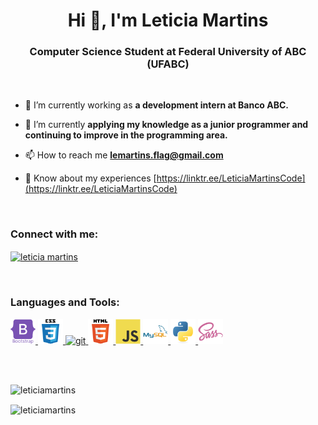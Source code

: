 <h1 align="center">Hi 👋, I'm Leticia Martins</h1>
<h3 align="center">Computer Science Student at Federal University of ABC (UFABC)</h3>
<br>


- 🔭 I’m currently working as **a development intern at Banco ABC.**

- 🌱 I’m currently **applying my knowledge as a junior programmer and continuing to improve in the programming area.**

- 📫 How to reach me **lemartins.flag@gmail.com**

- 📄 Know about my experiences [https://linktr.ee/LeticiaMartinsCode](https://linktr.ee/LeticiaMartinsCode)
<br>



<h3 align="left">Connect with me:</h3>
<p align="left">
<a href="https://linkedin.com/in/leticia martins" target="blank"><img align="center" src="https://raw.githubusercontent.com/rahuldkjain/github-profile-readme-generator/master/src/images/icons/Social/linked-in-alt.svg" alt="leticia martins" height="30" width="40" /></a>
</p>
<br>

<h3 align="left">Languages and Tools:</h3>
<p align="left"> <a href="https://getbootstrap.com" target="_blank" rel="noreferrer"> <img src="https://raw.githubusercontent.com/devicons/devicon/master/icons/bootstrap/bootstrap-plain-wordmark.svg" alt="bootstrap" width="40" height="40"/> </a> <a href="https://www.w3schools.com/css/" target="_blank" rel="noreferrer"> <img src="https://raw.githubusercontent.com/devicons/devicon/master/icons/css3/css3-original-wordmark.svg" alt="css3" width="40" height="40"/> </a> <a href="https://git-scm.com/" target="_blank" rel="noreferrer"> <img src="https://www.vectorlogo.zone/logos/git-scm/git-scm-icon.svg" alt="git" width="40" height="40"/> </a> <a href="https://www.w3.org/html/" target="_blank" rel="noreferrer"> <img src="https://raw.githubusercontent.com/devicons/devicon/master/icons/html5/html5-original-wordmark.svg" alt="html5" width="40" height="40"/> </a> <a href="https://developer.mozilla.org/en-US/docs/Web/JavaScript" target="_blank" rel="noreferrer"> <img src="https://raw.githubusercontent.com/devicons/devicon/master/icons/javascript/javascript-original.svg" alt="javascript" width="40" height="40"/> </a> <a href="https://www.mysql.com/" target="_blank" rel="noreferrer"> <img src="https://raw.githubusercontent.com/devicons/devicon/master/icons/mysql/mysql-original-wordmark.svg" alt="mysql" width="40" height="40"/> </a> <a href="https://www.python.org" target="_blank" rel="noreferrer"> <img src="https://raw.githubusercontent.com/devicons/devicon/master/icons/python/python-original.svg" alt="python" width="40" height="40"/> </a> <a href="https://sass-lang.com" target="_blank" rel="noreferrer"> <img src="https://raw.githubusercontent.com/devicons/devicon/master/icons/sass/sass-original.svg" alt="sass" width="40" height="40"/> </a> </p>

<br>
<br>
<p>&nbsp;<img align="left" src="https://github-readme-stats.vercel.app/api?username=leticiamartins&show_icons=true&locale=en&layout=compact&theme=chartreuse-dark" alt="leticiamartins" /></p>

<p><img align="center" src="https://github-readme-stats.vercel.app/api/top-langs?username=leticiamartins&show_icons=true&locale=en&layout=compact&theme=chartreuse-dark" alt="leticiamartins" /></p>






